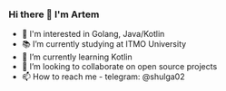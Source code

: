 ### Hi there 👋 I'm Artem

- 🐙 I'm interested in Golang, Java/Kotlin
- 📚 I’m currently studying at ITMO University
- 🌱 I’m currently learning Kotlin
- 👯 I’m looking to collaborate on open source projects
- 📫 How to reach me - telegram: @shulga02
